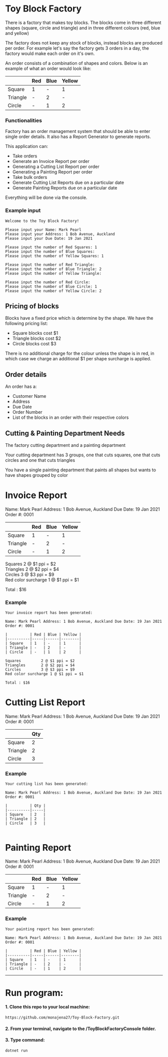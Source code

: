 #  Toy Block Factory

There is a factory that makes toy blocks. The blocks come in three different shapes (square, circle and triangle) and in three different colours (red, blue and yellow)

The factory does not keep any stock of blocks, instead blocks are produced per order. For example let's say the factory gets 3 orders in a day, the factory would make each order on it's own. 

An order consists of a combination of shapes and colors. Below is an example of what an order would look like:  

|          | Red | Blue | Yellow |  
|----------|-----|------|--------|  
| Square   | 1   | -    | 1      |  
| Triangle | -   | 2    | -      |  
| Circle   | -   | 1    | 2      |  




### Functionalities

Factory has an order management system that should be able to enter single order details. It also has a Report Generator to generate reports. 

This application can:
- Take orders
- Generate an Invoice Report per order
- Generating a Cutting List Report per order
- Generating a Painting Report per order
- Take bulk orders
- Generate Cutting List Reports due on a particular date
- Generate Painting Reports due on a particular date

Everything will be done via the console.

### Example input
~~~
Welcome to the Toy Block Factory!

Please input your Name: Mark Pearl  
Please input your Address: 1 Bob Avenue, Auckland
Please input your Due Date: 19 Jan 2021

Please input the number of Red Squares: 1
Please input the number of Blue Squares: 
Please input the number of Yellow Squares: 1

Please input the number of Red Triangle:
Please input the number of Blue Triangle: 2
Please input the number of Yellow Triangle:

Please input the number of Red Circle:
Please input the number of Blue Circle: 1
Please input the number of Yellow Circle: 2

~~~

## Pricing of blocks

Blocks have a fixed price which is determine by the shape. We have the following pricing list:

- Square blocks cost $1 
- Triangle blocks cost $2 
- Circle blocks cost $3

There is no additional charge for the colour unless the shape is in red, in which case we charge an additional $1 per shape surcharge is applied.

## Order details

An order has a:
- Customer Name
- Address
- Due Date
- Order Number
- List of the blocks in an order with their respective colors

## Cutting & Painting Department Needs

The factory cutting department and a painting department

Your cutting department has 3 groups, one that cuts squares, one that cuts circles and one that cuts triangles

You have a single painting department that paints all shapes but wants to have shapes grouped by color

# Invoice Report

Name: Mark Pearl
Address: 1 Bob Avenue, Auckland
Due Date: 19 Jan 2021
Order #: 0001

|          | Red | Blue | Yellow |
|----------|-----|------|--------|
| Square   | 1   | -    | 1      |
| Triangle | -   | 2    | -      |
| Circle   | -   | 1    | 2      |

Squares 		2 @ $1 ppi = $2  
Triangles		2 @ $2 ppi = $4  
Circles			3 @ $3 ppi = $9  
Red color surcharge	1 @ $1 ppi = $1  

Total : $16

### Example
~~~
Your invoice report has been generated:

Name: Mark Pearl Address: 1 Bob Avenue, Auckland Due Date: 19 Jan 2021 Order #: 0001

|          | Red | Blue | Yellow |
|----------|-----|------|--------|
| Square   | 1   | -    | 1      |
| Triangle | -   | 2    | -      |
| Circle   | -   | 1    | 2      |

Squares 		2 @ $1 ppi = $2  
Triangles		2 @ $2 ppi = $4  
Circles			3 @ $3 ppi = $9  
Red color surcharge	1 @ $1 ppi = $1 

Total : $16
~~~

# Cutting List Report

Name: Mark Pearl
Address: 1 Bob Avenue, Auckland
Due Date: 19 Jan 2021
Order #: 0001

|          | Qty |
|----------|-----|
| Square   | 2   |
| Triangle | 2   |
| Circle   | 3   |

### Example 

~~~
Your cutting list has been generated:

Name: Mark Pearl Address: 1 Bob Avenue, Auckland Due Date: 19 Jan 2021 Order #: 0001

|          | Qty |
|----------|-----|
| Square   | 2   |
| Triangle | 2   |
| Circle   | 3   |


~~~

# Painting Report

Name: Mark Pearl
Address: 1 Bob Avenue, Auckland
Due Date: 19 Jan 2021
Order #: 0001

|          | Red | Blue | Yellow |
|----------|-----|------|--------|
| Square   | 1   | -    | 1      |
| Triangle | -   | 2    | -      |
| Circle   | -   | 1    | 2      |

### Example
~~~
Your painting report has been generated:

Name: Mark Pearl Address: 1 Bob Avenue, Auckland Due Date: 19 Jan 2021 Order #: 0001

|          | Red | Blue | Yellow |
|----------|-----|------|--------|
| Square   | 1   | -    | 1      |
| Triangle | -   | 2    | -      |
| Circle   | -   | 1    | 2      |
~~~

------------------------------------------------------------------------------------------------------------

# Run program: 

#### 1. Clone this repo to your local machine:
~~~
https://github.com/monajena27/Toy-Block-Factory.git
~~~

#### 2. From your terminal, navigate to the /ToyBlockFactoryConsole folder.

#### 3. Type command:
~~~
dotnet run
~~~


